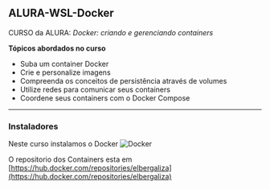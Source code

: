 ## ALURA-WSL-Docker

CURSO da ALURA: _Docker: criando e gerenciando containers_

**Tópicos abordados no curso**

*  Suba um container Docker
*  Crie e personalize imagens
*  Compreenda os conceitos de persistência através de volumes
*  Utilize redes para comunicar seus containers
*  Coordene seus containers com o Docker Compose

---

### Instaladores

Neste curso instalamos o Docker ![Docker](https://github.com/user-attachments/assets/d2495010-3881-46a1-8e1e-6752f18c82e5)

O repositorio dos Containers esta em [https://hub.docker.com/repositories/elbergaliza](https://hub.docker.com/repositories/elbergaliza)
